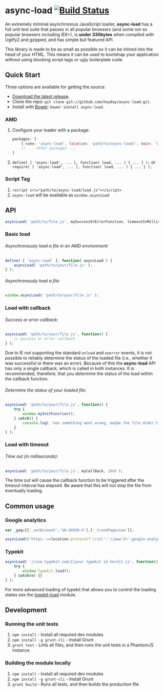 # async-load [![Build Status](https://secure.travis-ci.org/heyday/async-load.png)](http://travis-ci.org/heyday/async-load)

An extremely miminal asynchronous JavaScript loader, **async-load** has a full unit test suite that passes in all popular browsers (and some not so popular browsers including IE6+), is **under 330bytes** when compiled with Uglify2 and gzipped, and has simple but featured API.

This library is made to be as small as possible so it can be inlined into the head of your HTML. This means it can be used to bootstrap your application without using blocking script tags or ugly boilerplate code.


## Quick Start

Three options are available for getting the source:

* [Download the latest release](https://github.com/heyday/async-load/zipball/master).
* Clone the repo: `git clone git://github.com/heyday/async-load.git`.
* Install with [Bower](http://twitter.github.com/bower): `bower install async-load`.

### AMD

1. Configure your loader with a package:

	```javascript
	packages: [
		{ name: 'async-load', location: 'path/to/async-load/', main: 'load' },
		// ... other packages ...
	]
	```

1. `define( [ 'async-load', ... ], function( load, ... ) { ... } );` or `require( [ 'async-load', ... ], function( load, ... ) { ... } );`

### Script Tag

1. `<script src="path/to/async-load/load.js"></script>`
1. `async-load` will be available as `window.asyncLoad`


## API

```javascript
asyncLoad( 'path/to/file.js', mySuccessOrErrorFunction, timeoutInMilliseconds );
```

### Basic load

###### Asynchronously load a file in an AMD environment:
```javascript
define( [ 'async-load' ], function( asyncLoad ) {
	asyncLoad( 'path/to/your/file.js' );
} );
```

###### Asynchronously load a file:
```javascript
window.asyncLoad( 'path/to/your/file.js' );
```

### Load with callback

###### Success or error callback:
```javascript
asyncLoad( 'path/to/your/file.js', function() {
	// Success or error callback
} );
```

Due to IE not supporting the standard `onload` and `onerror` events, it is not possible to reliably determine the status of the loaded file (i.e., whether it was successful or there was an error). Because of this the **async-load** API has only a single callback, which is called in both instances. It is recommended, therefore, that you determine the status of the load within the callback function.

###### Determine the status of your loaded file:
```javascript
asyncLoad( 'path/to/your/file.js', function() {
	try {
		window.myInitFunction();
	} catch() {
		console.log( 'ooo something went wrong, maybe the file didn\'t load?' );
	}
} );
```

### Load with timeout

###### Time out (in milliseconds):
```javascript
asyncLoad( 'path/to/your/file.js', myCallBack, 1000 );
```

The time out will cause the callback function to be triggered after the timeout interval has elapsed. Be aware that this will not stop the file from eventually loading.


## Common usage

### Google analytics

```javascript
var _gaq=[['_setAccount','UA-XXXXX-X'],['_trackPageview']];

asyncLoad(('https:'==location.protocol?'//ssl':'//www')+'.google-analytics.com/ga.js');
```

### Typekit

```javascript
asyncLoad( '//use.typekit.com/{{your typekit id here}}.js', function() {
	try {
		window.Typekit.load();
	} catch(e) {}
} );
```

For more advanced loading of typekit that allows you to control the loading states see the [typekit-load](https://github.com/heyday/typekit-load) module.

## Development

### Running the unit tests

1. `npm install` - Install all required dev modules
1. `npm install -g grunt-cli` - Install Grunt
1. `grunt test` - Lints all files, and then runs the unit tests in a PhantomJS instance

### Building the module locally

1. `npm install` - Install all required dev modules
1. `npm install -g grunt-cli` - Install Grunt
1. `grunt build` - Runs all tests, and then builds the production file
